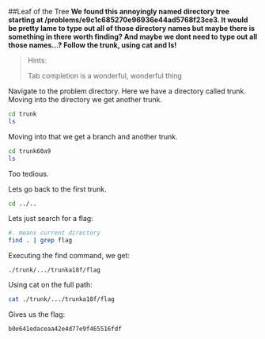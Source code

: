 ##Leaf of the Tree
**We found this annoyingly named directory tree starting at /problems/e9c1c685270e96936e44ad5768f23ce3. It would be pretty lame to type out all of those directory names but maybe there is something in there worth finding? And maybe we dont need to type out all those names...? Follow the trunk, using cat and ls!**

>Hints:
>
>Tab completion is a wonderful, wonderful thing

Navigate to the problem directory. Here we have a directory called trunk. Moving into the directory we get another trunk. 

```bash
cd trunk
ls
```

Moving into that we get a branch and another trunk.

```bash
cd trunk60a9
ls
```

Too tedious.

Lets go back to the first trunk.

```bash 
cd ../..
```

Lets just search for a flag:

```bash
#. means current directory
find . | grep flag
```

Executing the find command, we get:

```
./trunk/.../trunka18f/flag
```

Using cat on the full path:

```bash
cat ./trunk/.../trunka18f/flag
```

Gives us the flag:

```
b0e641edaceaa42e4d77e9f465516fdf
```
